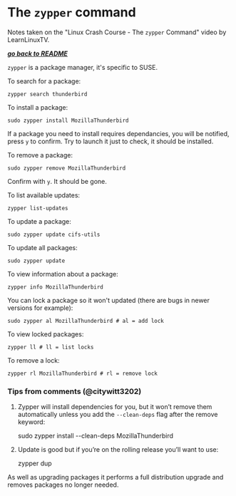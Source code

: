 # The `zypper` command

Notes taken on the "Linux Crash Course - The `zypper` Command" video by
LearnLinuxTV.

[***go back to README***](/README.md)

`zypper` is a package manager, it's specific to SUSE. 

To search for a package:

    zypper search thunderbird

To install a package:

    sudo zypper install MozillaThunderbird

If a package you need to install requires dependancies, you will be notified,
press `y` to confirm. Try to launch it just to check, it should be installed.

To remove a package:

    sudo zypper remove MozillaThunderbird

Confirm with `y`. It should be gone.

To list available updates:

    zypper list-updates 

To update a package:

    sudo zypper update cifs-utils

To update all packages:
    
    sudo zypper update

To view information about a package:

    zypper info MozillaThunderbird

You can lock a package so it won't updated (there are bugs in newer versions
for example):

    sudo zypper al MozillaThunderbird # al = add lock

To view locked packages:

    zypper ll # ll = list locks

To remove a lock:

    zypper rl MozillaThunderbird # rl = remove lock

### Tips from comments (@citywitt3202)

1. Zypper will install dependencies for you, but it won’t remove them
   automatically unless you add the `--clean-deps` flag after the remove
   keyword:

    sudo zypper install --clean-deps MozillaThunderbird

2. Update is good but if you’re on the rolling release you’ll want to use:

    zypper dup

As well as upgrading packages it performs a full distribution upgrade and
removes packages no longer needed.
